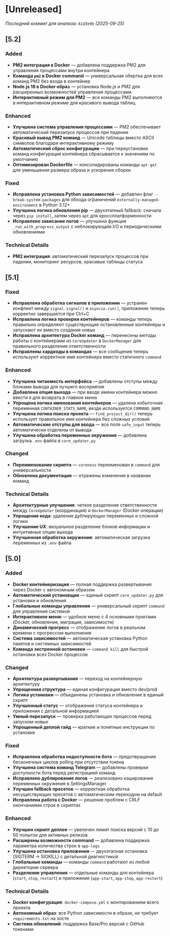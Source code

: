 # [Unreleased]

*Последний коммит для анализа: `61d3e9b` (2025-09-25)*

## [5.2]

### Added
- **PM2 интеграция в Docker** — добавлена поддержка PM2 для управления процессами внутри контейнера
- **Команда `pm2` в Docker command** — универсальная обертка для всех команд PM2 без входа в контейнер
- **Node.js 18 в Docker образ** — установка Node.js и PM2 для расширенных возможностей управления процессами
- **Интерактивный режим для PM2** — все команды PM2 выполняются в интерактивном режиме для красивого вывода таблиц

### Enhanced
- **Улучшена система управления процессами** — PM2 обеспечивает автоматический перезапуск процессов при падении
- **Красивый вывод PM2 команд** — Unicode таблицы вместо ASCII символов благодаря интерактивному режиму
- **Автоматический сброс конфигурации** — при переустановке команд конфигурация контейнера сбрасывается к значениям по умолчанию
- **Оптимизирован Dockerfile** — консолидированы команды `apt-get` для уменьшения размера образа и ускорения сборки

### Fixed
- **Исправлена установка Python зависимостей** — добавлен флаг `--break-system-packages` для обхода ограничений `externally-managed-environment` в Python 3.12+
- **Улучшена логика обновления pip** — двухэтапный fallback: сначала через `pip install`, затем через `apt` для кроссплатформенности
- **Исправлено зависание логов** — улучшена функция `_run_with_progress_output` с неблокирующим I/O и периодическими обновлениями

### Technical Details
- **PM2 интеграция**: автоматический перезапуск процессов при падении, мониторинг ресурсов, красивые таблицы статуса

## [5.1]

### Fixed
- **Исправлена обработка сигналов в приложении** — устранен конфликт между `signal.signal()` и `asyncio.run()`, приложение теперь корректно завершается при Ctrl+C
- **Исправлена логика проверки контейнеров** — команды теперь правильно определяют существующие остановленные контейнеры и запускают их вместо создания новых
- **Исправлена архитектура Docker команд** — перенесены методы работы с контейнерами из `CoreUpdater` в `DockerManager` для правильного разделения ответственности
- **Исправлены хардкоды в командах** — все сообщения теперь используют корректное имя контейнера вместо статичного `command`

### Enhanced
- **Улучшена читаемость интерфейса** — добавлены отступы между блоками вывода для лучшего восприятия
- **Добавлена опция выхода** — при вводе имени контейнера можно ввести `0` для возврата в главное меню
- **Упрощена логика именования контейнеров** — удалена избыточная переменная `CONTAINER_STATS_NAME`, везде используется `COMMAND_NAME`
- **Улучшена логика поиска проекта** — `find_project_dir()` теперь использует правильное имя контейнера без сложных условий
- **Автоматические отступы для ввода** — все поля `safe_input` теперь автоматически отделены от вывода
- **Улучшена обработка переменных окружения** — добавлена загрузка `.env` файла в `core_updater.py`

### Changed
- **Переименование скрипта** — `coreness` переименован в `command` для универсальности
- **Обновлена документация** — отражены изменения в названии команд

### Technical Details
- **Архитектурные улучшения**: четкое разделение ответственности между `CoreUpdater` (координация) и `DockerManager` (Docker операции)
- **Упрощение кода**: удаление дублирующих переменных и сложной логики
- **Улучшение UX**: визуальное разделение блоков информации и интуитивные опции выхода
- **Улучшенная обработка окружения**: автоматическая загрузка переменных из `.env` файла

## [5.0]

### Added
- **Docker контейнеризация** — полная поддержка развертывания через Docker с автономным образом
- **Автоматический установщик** — единый скрипт `core_updater.py` для установки и обновления
- **Глобальные команды управления** — универсальный скрипт `command` для управления системой
- **Интерактивное меню** — удобное меню с 4 основными пунктами (Docker, обновление, миграция, зависимости)
- **Динамический прогресс** — отображение логов в реальном времени с прогрессом выполнения
- **Система зависимостей** — автоматическая установка Python пакетов и системных зависимостей
- **Команда экстренной остановки** — `command kill` для быстрой остановки всех Docker процессов

### Changed
- **Архитектура развертывания** — переход на контейнерную архитектуру
- **Упрощенная структура** — единая конфигурация вместо dev/prod
- **Логика установки** — объединены установка и обновление в единый скрипт
- **Улучшенный статус** — отображение статуса контейнера и приложения с детальной информацией
- **Умный перезапуск** — проверка работающих процессов перед запуском новых
- **Упрощенный деплой гайд** — краткие и понятные инструкции по установке

### Fixed
- **Исправлена обработка недоступности бота** — предотвращение бесконечных циклов polling при отсутствии токена
- **Улучшена система команд Telegram** — добавлены проверки доступности бота перед регистрацией команд
- **Исправлено дублирование логов** — реализовано кэширование переменных окружения в SettingsManager
- **Улучшен fallback пресетов** — корректная обработка несуществующих пресетов с автоматическим переходом на default
- **Исправлена работа с Docker** — решение проблем с CRLF окончаниями строк в скриптах

### Enhanced
- **Улучшен скрипт деплоя** — увеличен лимит поиска версий с 10 до 50 попыток для активных релизов
- **Расширены возможности command** — добавлена поддержка параметра количества строк в `app-logs`
- **Улучшена остановка приложения** — двухэтапная остановка (SIGTERM → SIGKILL) с детальной диагностикой
- **Глобальные команды** — команды `command` работают из любой директории сервера
- **Разделение управления** — отдельные команды для контейнера (`start`, `stop`, `restart`) и приложения (`app-start`, `app-stop`, `app-restart`)

### Technical Details
- **Docker конфигурация**: `docker-compose.yml` с монтированием всего проекта
- **Автономный образ**: все Python зависимости в образе, не требует `requirements.txt` на хосте
- **Система обновлений**: поддержка Base/Pro версий с GitHub токенами

